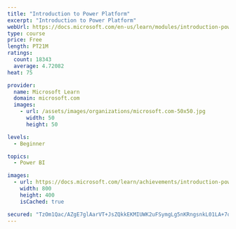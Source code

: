 ```yaml
---
title: "Introduction to Power Platform"
excerpt: "Introduction to Power Platform"
webUrl: https://docs.microsoft.com/en-us/learn/modules/introduction-power-platform/
type: course
price: Free
length: PT21M
ratings:
  count: 18343
  average: 4.72082
heat: 75

provider:
  name: Microsoft Learn
  domain: microsoft.com
  images:
    - url: /assets/images/organizations/microsoft.com-50x50.jpg
      width: 50
      height: 50

levels:
  - Beginner

topics:
  - Power BI

images:
  - url: https://docs.microsoft.com/learn/achievements/introduction-power-platform-social.png
    width: 800
    height: 400
    isCached: true

secured: "TzOm1Qac/AZgE7glAarVT+JsZQkkEKMIUWK2uFSymgLg5nKRngsnkL01LA+7qHeBLz3iJfAaZk1Bl+0JijOTqJc2hIZYA5CxFRc2SNgMYyOlLjyzGUyt0AVg0wcutPWJHRJtf8oczUIUzT6SOTp0s0ytz38+R/maDB9yTHFp1f6Q1BKGZNo4bALxY8DWPAq9INvQpSzEvdqD9bSq93WEERaEPhcqT2TmTQAjLqM359/7yilygxq8ZAK72klIkOKWvKTAdynK7rP+vU9EBNW+5cWsYlar/LEQXjp4TkUPxKv1B4dVI/qy4cI+Ym6AOEJNfyBDIHi5e/AHhLd1vV285MmBLNiKJTvUW9x+br/mJ0kHc4R3sHemUTiGi3pExXq5vTr6m1AKdpfB5maUtozDoElmXlCbLGZSMBAdh/08ie/o2HGj3QEBC3u2+lBcOleF;+lAV0GUwRpt45WFezAjpGQ=="
---
```


